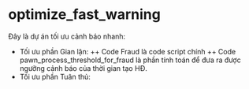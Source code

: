 # optimize_fast_warning
Đây là dự án tối ưu cảnh báo nhanh:
- Tối ưu phần Gian lận:
++ Code Fraud là code script chính
++ Code pawn_process_threshold_for_fraud là phần tính toán để đưa ra được ngưỡng cảnh báo của thời gian tạo HĐ.
- Tối ưu phần Tuân thủ:
